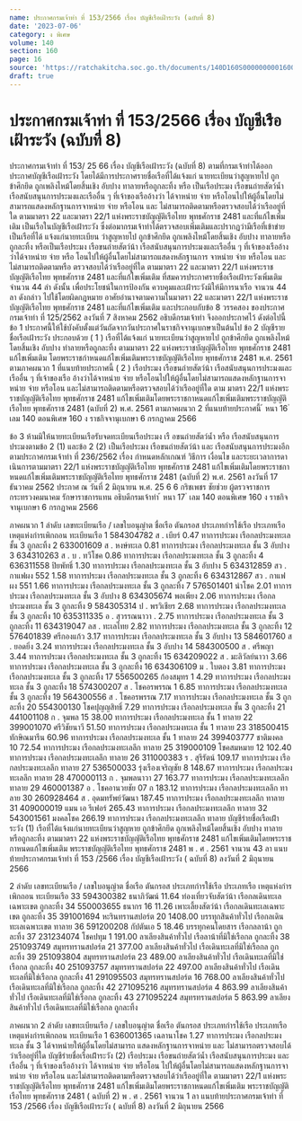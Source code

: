 ```yaml
---
name: ประกาศกรมเจ้าท่า ที่ 153/2566 เรื่อง บัญชีเรือเฝ้าระวัง (ฉบับที่ 8)
date: '2023-07-06'
category: ง พิเศษ
volume: 140
section: 160
page: 16
source: 'https://ratchakitcha.soc.go.th/documents/140D160S0000000001600.pdf'
draft: true
---
```


# ประกาศกรมเจ้าท่า ที่ 153/2566 เรื่อง บัญชีเรือเฝ้าระวัง (ฉบับที่ 8)

ประกาศกรมเจ้าท่า ที่ 153/ 25 66 เรื่อง บัญชีเรือเฝ้าระวัง (ฉบับที่ 8) ตามที่กรมเจ้าท่าได้ออกประกาศบัญชีเรือเฝ้าระวัง โดยได้มีการประกาศรายชื่อเรือที่ได้แจ้งแก่ นายทะเบียนว่าสูญหายไป ถูกข้าศึกยึด ถูกเพลิงไหม้โดยสิ้นเชิง อับปาง ทาลายหรือถูกละทิ้ง หรือ เป็นเรือประมง เรือขนถ่ายสัตว์น้ำ เรือสนับสนุนการประมงและเรืออื่น ๆ ที่เจ้าของเรืออ้างว่า ได้จาหน่าย จ่าย หรือโอนไปให้ผู้อื่นโดยไม่สามารถแสดงหลักฐานการจาหน่าย จ่าย หรือโอน และ ไม่สามารถติดตามหรือตรวจสอบได้ว่าเรืออยู่ที่ใด ตามมาตรา 22 และมาตรา 22/1 แห่งพระราชบัญญัติเรือไทย พุทธศักราช 2481 และที่แก้ไขเพิ่มเติม เป็นเรือในบัญชีเรือเฝ้าระวัง ซึ่งต่อมากรมเจ้าท่าได้ตรวจสอบเพิ่มเติมและปรากฏว่ามีเรือที่เข้าข่ายเป็นเรือที่ได้ แจ้งแก่นายทะเบียน ว่าสูญหายไป ถูกข้าศึกยึด ถูกเพลิงไหม้โดยสิ้นเชิง อับปาง ทาลายหรือถูกละทิ้ง หรือเป็นเรือประมง เรือขนถ่ายสัตว์น้า เรือสนับสนุนการประมงและเรืออื่น ๆ ที่เจ้าของเรืออ้างว่าได้จาหน่าย จ่าย หรือ โอนไปให้ผู้อื่นโดยไม่สามารถแสดงหลักฐานการ จาหน่าย จ่าย หรือโอน และไม่สามารถติดตามหรือ ตรวจสอบได้ว่าเรืออยู่ที่ใด ตามมาตรา 22 และมาตรา 22/1 แห่งพระราชบัญญัติเรือไทย พุทธศักราช 2481 และที่แก้ไขเพิ่มเติม ที่สมควรประกาศรายชื่อเรือเฝ้าระวังเพิ่มเติม จำนวน 44 ลำ ดังนั้น เพื่อประโยชน์ในการป้องกัน ควบคุมและเฝ้าระวังมิให้มีการนาเรือ จานวน 44 ลา ดังกล่าว ไปใช้โดยผิดกฎหมาย อาศัยอำนาจตามความในมาตรา 22 และมาตรา 22/1 แห่งพระราชบัญญัติเรือไทย พุทธศักราช 2481 และที่แก้ไขเพิ่มเติม และประกอบกับข้อ 8 วรรคสอง ของประกาศกรมเจ้าท่า ที่ 125/2562 ลงวันที่ 7 สิงหาคม 2562 อธิบดีกรมเจ้าท่า จึงออกประกาศไว้ ดังต่อไปนี้ ข้อ 1 ประกาศนี้ให้ใช้บังคับตั้งแต่วันถัดจากวันประกาศในราชกิจจานุเบกษาเป็นต้นไป ข้อ 2 บัญชีรายชื่อเรือเฝ้าระวัง ประกอบด้วย ( 1 ) เรือที่ได้แจ้งแก่ นายทะเบียนว่าสูญหายไป ถูกข้าศึกยึด ถูกเพลิงไหม้โดยสิ้นเชิง อับปาง ทำลายหรือถูกละทิ้ง ตามมาตรา 22 แห่งพระราชบัญญัติเรือไทย พุทธศักราช 2481 แก้ไขเพิ่มเติม โดยพระราชกำหนดแก้ไขเพิ่มเติมพระราชบัญญัติเรือไทย พุทธศักราช 2481 พ.ศ. 2561 ตามภาคผนวก 1 ที่แนบท้ายประกาศนี้ ( 2 ) เรือประมง เรือขนถ่ายสัตว์น้า เรือสนับสนุนการประมงและเรืออื่น ๆ ที่เจ้าของเรือ อ้างว่าได้จาหน่าย จ่าย หรือโอนไปให้ผู้อื่นโดยไม่สามารถแสดงหลักฐานการจาหน่าย จ่าย หรือโอน และไม่สามารถติดตามหรือตรวจสอบได้ว่าเรืออยู่ที่ใด ตาม มาตรา 22/1 แห่งพระราชบัญญัติเรือไทย พุทธศักราช 2481 แก้ไขเพิ่มเติมโดยพระราชกาหนดแก้ไขเพิ่มเติมพระราชบัญญัติเรือไทย พุทธศักราช 2481 (ฉบับที่ 2) พ.ศ. 2561 ตามภาคผนวก 2 ที่แนบท้ายประกาศนี้ ้ หนา 16 ่ เลม 140 ตอนพิเศษ 160 ง ราชกิจจานุเบกษา 6 กรกฎาคม 2566

ข้อ 3 ห้ามมิให้นายทะเบียนเรือรับจดทะเบียนเรือประมง เรื อขนถ่ายสัตว์น้ำ หรือ เรือสนับสนุนการประมงตามข้อ 2 (1) และข้อ 2 (2) เป็นเรือประมง เรือขนถ่ายสัตว์น้า และ เรือสนับสนุนการประมงอีก ตามประกาศกรมเจ้าท่า ที่ 236/2562 เรื่อง กำหนดหลักเกณฑ์ วิธีการ เงื่อนไข และระยะเวลาการดาเนินการตามมาตรา 22/1 แห่งพระราชบัญญัติเรือไทย พุทธศักราช 2481 แก้ไขเพิ่มเติมโดยพระราชกาหนดแก้ไขเพิ่มเติมพระราชบัญญัติเรือไทย พุทธศักราช 2481 (ฉบับที่ 2) พ.ศ. 2561 ลงวันที่ 17 ธันวาคม 2562 ประกาศ ณ วันที่ 2 มิถุนายน พ.ศ. 25 6 6 กริชเพชร ชัยช่วย ผู้ตรวจราชการกระทรวงคมนาคม รักษาราชการแทน อธิบดีกรมเจ้าท่า ้ หนา 17 ่ เลม 140 ตอนพิเศษ 160 ง ราชกิจจานุเบกษา 6 กรกฎาคม 2566

ภาคผนวก 1 ลําดับ เลขทะเบียนเรือ / เลขใบอนุญําต ชื่อเรือ ตันกรอส ประเภทกํารใช้เรือ ประเภทเรือ เหตุแห่งกํารเพิกถอน ทะเบียนเรือ 1 584304782 ส . เบียร์ 0.47 ทาการประมง เรือกลประมงทะเล ชั้น 3 ถูกละทิ้ง 2 633001609 ส . หงษ์ทะเล 0.81 ทาการประมง เรือกลประมงทะเล ชั้น 3 อับปาง 3 634310263 ส . บ . ทวีโชค 0.86 ทาการประมง เรือกลประมงทะเล ชั้น 3 ถูกละทิ้ง 4 636311558 ปิยพัทธิ์ 1.30 ทาการประมง เรือกลประมงทะเล ชั้น 3 อับปาง 5 634312859 สว . กาแฟผง 552 1.58 ทาการประมง เรือกลประมงทะเล ชั้น 3 ถูกละทิ้ง 6 634312867 สว . กาแฟผง 551 1.66 ทาการประมง เรือกลประมงทะเล ชั้น 3 ถูกละทิ้ง 7 576501401 นำโชค 2.01 ทาการประมง เรือกลประมงทะเล ชั้น 3 อับปาง 8 634305674 พอเพียง 2.06 ทาการประมง เรือกลประมงทะเล ชั้น 3 ถูกละทิ้ง 9 584305314 ป . พรวิเชียร 2.68 ทาการประมง เรือกลประมงทะเล ชั้น 3 ถูกละทิ้ง 10 635311335 อ . สุวรรณนาวา . 2.75 ทาการประมง เรือกลประมงทะเล ชั้น 3 ถูกละทิ้ง 11 634319047 ลส . ทะเลไทย 2.82 ทาการประมง เรือกลประมงทะเล ชั้น 3 ถูกละทิ้ง 12 576401839 ศรีกองแก้ว 3.17 ทาการประมง เรือกลประมงทะเล ชั้น 3 อับปาง 13 584601760 ส . ยอดยิ่ง 3.24 ทาการประมง เรือกลประมงทะเล ชั้น 3 อับปาง 14 584300500 ส . ศรีพญา 3.44 ทาการประมง เรือกลประมงทะเล ชั้น 3 ถูกละทิ้ง 15 634209022 ส . มะลิวัลย์นาวา 3.66 ทาการประมง เรือกลประมงทะเล ชั้น 3 ถูกละทิ้ง 16 634306109 ม . ใบตอง 3.81 ทาการประมง เรือกลประมงทะเล ชั้น 3 ถูกละทิ้ง 17 556500265 ก้องสมุทร 1 4.29 ทาการประมง เรือกลประมงทะเล ชั้น 3 ถูกละทิ้ง 18 574300207 ส . โชคอรพรรณ 1 6.85 ทาการประมง เรือกลประมงทะเล ชั้น 3 ถูกละทิ้ง 19 564300556 ส . โชคอรพรรณ 7.17 ทาการประมง เรือกลประมงทะเล ชั้น 3 ถูกละทิ้ง 20 554300130 โชคปุญญสิทธิ์ 7.29 ทาการประมง เรือกลประมงทะเล ชั้น 3 ถูกละทิ้ง 21 441001108 ก . จุมพล 15 38.00 ทาการประมง เรือกลประมงทะเล ชั้น 1 ทาลาย 22 399001070 ศรีวิชัยนาวี 51.50 ทาการประมง เรือกลประมงทะเล ชั้น 1 ทาลาย 23 318500415 ทักษิณมารีน 60.96 ทาการประมง เรือกลประมงทะเล ชั้น 1 ทาลาย 24 399403777 ชาติมงคล 10 72.54 ทาการประมง เรือกลประมงทะเลลึก ทาลาย 25 319000109 โชคสมหมาย 12 102.40 ทาการประมง เรือกลประมงทะเลลึก ทาลาย 26 311000383 ร . สุรีรัตน์ 109.17 ทาการประมง เรือกลประมงทะเลลึก ทาลาย 27 536500033 รุ่งเรืองเจริญชัย 8 148.67 ทาการประมง เรือกลประมงทะเลลึก ทาลาย 28 470000113 ก . จุมพลนาวา 27 163.77 ทาการประมง เรือกลประมงทะเลลึก ทาลาย 29 460001387 อ . โชคอานวยชัย 07 ก 183.12 ทาการประมง เรือกลประมงทะเลลึก ทาลาย 30 260928464 ส . อุดมทรัพย์วัฒนา 187.45 ทาการประมง เรือกลประมงทะเลลึก ทาลาย 31 409000019 แมน เอ รีเฟอร์ 265.43 ทาการประมง เรือกลประมงทะเลลึก ทาลาย 32 543001561 มงคลโชค 266.19 ทาการประมง เรือกลประมงทะเลลึก ทาลาย บัญชีรํายชื่อเรือเฝ้ําระวัง (1) เรือที่ได้แจ้งแก่นายทะเบียนว่าสูญหาย ถูกข้าศึกยึด ถูกเพลิงไหม้โดยสิ้นเชิง อับปาง ทาลายหรือถูกละทิ้ง ตามมาตรา 22 แห่งพระราชบัญญัติเรือไทย พุทธศักราช 2481 แก้ไขเพิ่มเติมโดยพระราชกาหนดแก้ไขเพิ่มเติม พระราชบัญญัติเรือไทย พุทธศักราช 2481 พ . ศ . 2561 จานวน 43 ลา แนบท้ายประกาศกรมเจ้าท่า ที่ 153 /2566 เรื่อง บัญชีเรือเฝ้าระวัง ( ฉบับที่ 8) ลงวันที่ 2 มิถุนายน 2566

2 ลําดับ เลขทะเบียนเรือ / เลขใบอนุญําต ชื่อเรือ ตันกรอส ประเภทกํารใช้เรือ ประเภทเรือ เหตุแห่งกํารเพิกถอน ทะเบียนเรือ 33 594300382 ธนาภิวัฒน์ 11.64 ท่องเที่ยวจับสัตว์น้า เรือกลเดินทะเลเฉพาะเขต ถูกละทิ้ง 34 550003655 ธนากร 16 11.26 เพาะเลี้ยงสัตว์น้า เรือกลเดินทะเลเฉพาะเขต ถูกละทิ้ง 35 391001694 หะรินทรานสปอร์ต 20 1408.00 บรรทุกสินค้าทั่วไป เรือกลเดินทะเลเฉพาะเขต ทาลาย 36 591200208 กัปตันเอ 5 18.46 บรรทุกคนโดยสาร เรือกลลาน้า ถูกละทิ้ง 37 231234074 โชคปทุม 1 191.00 ลาเลียงสินค้าทั่วไป เรือลาน้าที่มิใช่เรือกล ถูกละทิ้ง 38 251093749 สมุทรทรานสปอร์ต 21 377.00 ลาเลียงสินค้าทั่วไป เรือเดินทะเลที่มิใช่เรือกล ถูกละทิ้ง 39 251093804 สมุทรทรานสปอร์ต 23 489.00 ลาเลียงสินค้าทั่วไป เรือเดินทะเลที่มิใช่เรือกล ถูกละทิ้ง 40 251093757 สมุทรทรานสปอร์ต 22 497.00 ลาเลียงสินค้าทั่วไป เรือเดินทะเลที่มิใช่เรือกล ถูกละทิ้ง 41 291095503 สมุทรทรานสปอร์ต 16 768.00 ลาเลียงสินค้าทั่วไป เรือเดินทะเลที่มิใช่เรือกล ถูกละทิ้ง 42 271095216 สมุทรทรานสปอร์ต 4 863.99 ลาเลียงสินค้าทั่วไป เรือเดินทะเลที่มิใช่เรือกล ถูกละทิ้ง 43 271095224 สมุทรทรานสปอร์ต 5 863.99 ลาเลียงสินค้าทั่วไป เรือเดินทะเลที่มิใช่เรือกล ถูกละทิ้ง

ภาคผนวก 2 ลําดับ เลขทะเบียนเรือ / เลขใบอนุญําต ชื่อเรือ ตันกรอส ประเภทกํารใช้เรือ ประเภทเรือ เหตุแห่งกํารเพิกถอน ทะเบียนเรือ 1 636001365 เฉลานาโชค 1.27 ทาการประมง เรือกลประมงทะเล ชั้น 3 ได้จาหน่ายให้ผู้อื่นโดยไม่สามารถ แสดงหลักฐานการจาหน่าย และ ไม่สามารถตรวจสอบได้ว่าเรืออยู่ที่ใด บัญชีรํายชื่อเรือเฝ้ําระวัง (2) เรือประมง เรือขนถ่ายสัตว์น้ำ เรือสนับสนุนการประมง และเรืออื่น ๆ ที่เจ้าของเรืออ้างว่า ได้จาหน่าย จ่าย หรือโอน ไปให้ผู้อื่นโดยไม่สามารถแสดงหลักฐานการจาหน่าย จ่าย หรือโอน และไม่สามารถติดตามหรือตรวจสอบได้ว่าเรืออยู่ที่ใด ตามมาตรา 22/1 แห่งพระราชบัญญัติเรือไทย พุทธศักราช 2481 แก้ไขเพิ่มเติมโดยพระราชกาหนดแก้ไขเพิ่มเติม พระราชบัญญัติเรือไทย พุทธศักราช 2481 ( ฉบับที่ 2) พ . ศ . 2561 จานวน 1 ลา แนบท้ายประกาศกรมเจ้าท่า ที่ 153 /2566 เรื่อง บัญชีเรือเฝ้าระวัง ( ฉบับที่ 8) ลงวันที่ 2 มิถุนายน 2566
